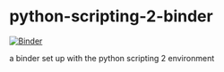 # python-scripting-2-binder

[![Binder](https://mybinder.org/badge_logo.svg)](https://mybinder.org/v2/gh/janash/python-scripting-2-binder/HEAD)

a binder set up with the python scripting 2 environment



